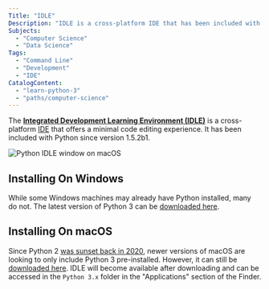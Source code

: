 ```yaml
---
Title: "IDLE"
Description: "IDLE is a cross-platform IDE that has been included with Python since version 1.5.2b1."
Subjects:
  - "Computer Science"
  - "Data Science"
Tags:
  - "Command Line"
  - "Development"
  - "IDE"
CatalogContent:
  - "learn-python-3"
  - "paths/computer-science"
---
```


The [**Integrated Development Learning Environment (IDLE)**](https://docs.python.org/3/library/idle.html) is a cross-platform [IDE](https://www.codecademy.com/resources/docs/general/ide) that offers a minimal code editing experience. It has been included with Python since version 1.5.2b1.

![Python IDLE window on macOS](https://raw.githubusercontent.com/Codecademy/docs/main/media/python-idle.png)

## Installing On Windows

While some Windows machines may already have Python installed, many do not. The latest version of Python 3 can be [downloaded here](https://www.python.org/downloads/windows/).

## Installing On macOS

Since Python 2 [was sunset back in 2020](https://www.python.org/doc/sunset-python-2/), newer versions of macOS are looking to only include Python 3 pre-installed. However, it can still be [downloaded here](https://www.python.org/downloads/macos/). IDLE will become available after downloading and can be accessed in the `Python 3.x` folder in the "Applications" section of the Finder.
